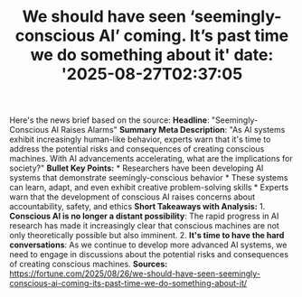﻿---
title: "We should have seen ‘seemingly-conscious AI’ coming. It’s past time we do something about it'
date: '2025-08-27T02:37:05"
category: "Markets"
summary: ""
slug: "we should have seen seeminglyconscious ai coming its past ti"
source_urls:
  - "https://fortune.com/2025/08/26/we-should-have-seen-seemingly-conscious-ai-coming-its-past-time-we-do-something-about-it/"
seo:
  title: "We should have seen ‘seemingly-conscious AI’ coming. It’s past time we do something about it | Hash n Hedge'
  description: '"
  keywords: ["news", "markets", "brief"]
---
Here's the news brief based on the source:  **Headline**: "Seemingly-Conscious AI Raises Alarms"  **Summary Meta Description**: "As AI systems exhibit increasingly human-like behavior, experts warn that it's time to address the potential risks and consequences of creating conscious machines. With AI advancements accelerating, what are the implications for society?"  **Bullet Key Points:**  * Researchers have been developing AI systems that demonstrate seemingly-conscious behavior * These systems can learn, adapt, and even exhibit creative problem-solving skills * Experts warn that the development of conscious AI raises concerns about accountability, safety, and ethics  **Short Takeaways with Analysis:**  1. **Conscious AI is no longer a distant possibility**: The rapid progress in AI research has made it increasingly clear that conscious machines are not only theoretically possible but also imminent. 2. **It's time to have the hard conversations**: As we continue to develop more advanced AI systems, we need to engage in discussions about the potential risks and consequences of creating conscious machines.  **Sources:**  https://fortune.com/2025/08/26/we-should-have-seen-seemingly-conscious-ai-coming-its-past-time-we-do-something-about-it/ 
